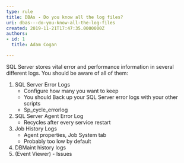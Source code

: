 ```yaml
---
type: rule
title: DBAs - Do you know all the log files?
uri: dbas---do-you-know-all-the-log-files
created: 2019-11-21T17:47:35.0000000Z
authors:
- id: 1
  title: Adam Cogan

---
```


SQL Server stores vital error and performance information in several different logs. You should be aware of all of them:

1. SQL Server Error Logs
    - Configure how many you want to keep
    - You should Back up your SQL Server error logs with your other scripts
    - Sp\_cycle\_errorlog
2. SQL Server Agent Error Log
    - Recycles after every service restart
3. Job History Logs
    - Agent properties, Job System tab
    - Probably too low by default
4. DBMaint history logs
5. (Event Viewer) - Issues
